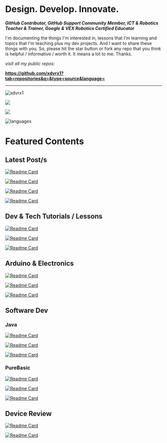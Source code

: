 # Design. Develop. Innovate.
***GitHub Contributor, GitHub Support Community Member, ICT & Robotics Teacher & Trainer, Google & VEX Robotics Certified Educator*** 

I'm documenting the things I'm interested in,
lessons that I'm learning and topics that I'm teaching
plus my dev projects.
And I want to share these things with you.
So, please hit the star button or fork any repo 
that you think is helpful / informative / 
worth it. It means a lot to me. Thanks.

*visit all my public repos:*

**<https://github.com/xdvrx1?tab=repositories&q=&type=source&language=>**

***
<p align="left"> 
  <img src="https://komarev.com/ghpvc/?username=xdvrx1&label=PROFILE+VIEWS" alt="xdvrx1" /> 
</p>

<p align="left">	  
 <a href="https://xdvrx1.github.io/"><img src="https://hits.seeyoufarm.com/api/count/incr/badge.svg?url=https%3A%2F%2Fxdvrx1.github.io&count_bg=%2379C83D&title_bg=%23555555&icon=&icon_color=%23E7E7E7&title=HOME+PAGE+VIEWS&edge_flat=false"/></a>
</p>	

<p align="left"> <img src="https://github-readme-stats.vercel.app/api?username=xdvrx1&theme=tokyonight&show_icons=true&hide_border=true&count_private=true&include_all_commits=true" /> </p>

![languages](https://github-readme-stats.vercel.app/api/top-langs/?username=xdvrx1&hide=scss&layout=compact&theme=tokyonight)

# Featured Contents
## Latest Post/s

[![Readme Card](https://github-readme-stats.vercel.app/api/pin/?username=xdvrx1&repo=w3css-intro&theme=tokyonight)](https://github.com/xdvrx1/w3css-intro)

[![Readme Card](https://github-readme-stats.vercel.app/api/pin/?username=xdvrx1&repo=ping-bandwidth-internet-speed&theme=tokyonight)](https://github.com/xdvrx1/ping-bandwidth-internet-speed)

[![Readme Card](https://github-readme-stats.vercel.app/api/pin/?username=xdvrx1&repo=resolution-and-screen-size&theme=tokyonight)](https://github.com/xdvrx1/resolution-and-screen-size)

[![Readme Card](https://github-readme-stats.vercel.app/api/pin/?username=xdvrx1&repo=gaming-and-productivity-specs&theme=tokyonight)](https://github.com/xdvrx1/gaming-and-productivity-specs)

## Dev & Tech Tutorials / Lessons
[![Readme Card](https://github-readme-stats.vercel.app/api/pin/?username=xdvrx1&repo=programming-core-concepts&theme=tokyonight)](https://github.com/xdvrx1/programming-core-concepts)

[![Readme Card](https://github-readme-stats.vercel.app/api/pin/?username=xdvrx1&repo=github-pages-tutorial&theme=tokyonight)](https://github.com/xdvrx1/github-pages-tutorial)

[![Readme Card](https://github-readme-stats.vercel.app/api/pin/?username=xdvrx1&repo=hacking-the-github-stats&theme=tokyonight)](https://github.com/xdvrx1/hacking-the-github-stats)

## Arduino & Electronics
[![Readme Card](https://github-readme-stats.vercel.app/api/pin/?username=xdvrx1&repo=basic-electronics&theme=tokyonight)](https://github.com/xdvrx1/basic-electronics)

[![Readme Card](https://github-readme-stats.vercel.app/api/pin/?username=xdvrx1&repo=blinking-led-arduino&theme=tokyonight)](https://github.com/xdvrx1/blinking-led-arduino)

[![Readme Card](https://github-readme-stats.vercel.app/api/pin/?username=xdvrx1&repo=single-display-arduino-project&theme=tokyonight)](https://github.com/xdvrx1/single-display-arduino-project)

## Software Dev
### Java
[![Readme Card](https://github-readme-stats.vercel.app/api/pin/?username=xdvrx1&repo=java&theme=tokyonight)](https://github.com/xdvrx1/java)

[![Readme Card](https://github-readme-stats.vercel.app/api/pin/?username=xdvrx1&repo=lightweight-web-server&theme=tokyonight)](https://github.com/xdvrx1/lightweight-web-server)

[![Readme Card](https://github-readme-stats.vercel.app/api/pin/?username=xkcph2017&repo=FlappyBird&theme=tokyonight)](https://github.com/xkcph2017/FlappyBird)

### PureBasic
[![Readme Card](https://github-readme-stats.vercel.app/api/pin/?username=xdvrx1&repo=PureBasic-2D-Game&theme=tokyonight)](https://github.com/xdvrx1/PureBasic-2D-Game)

[![Readme Card](https://github-readme-stats.vercel.app/api/pin/?username=xdvrx1&repo=PureBasic-FileExplorer&theme=tokyonight)](https://github.com/xdvrx1/PureBasic-FileExplorer)

[![Readme Card](https://github-readme-stats.vercel.app/api/pin/?username=xdvrx1&repo=PureBasic-Scrabble&theme=tokyonight)](https://github.com/xdvrx1/PureBasic-Scrabble)

## Device Review
[![Readme Card](https://github-readme-stats.vercel.app/api/pin/?username=xdvrx1&repo=imac-review&theme=tokyonight)](https://github.com/xdvrx1/imac-review)

[![Readme Card](https://github-readme-stats.vercel.app/api/pin/?username=xdvrx1&repo=display-resolution-review&theme=tokyonight)](https://github.com/xdvrx1/display-resolution-review)

<!--
**xdvrx1/xdvrx1** is a ✨ _special_ ✨ repository because its `README.md` (this file) appears on your GitHub profile.

Here are some ideas to get you started:

- 🔭 I’m currently working on ...
- 🌱 I’m currently learning ...
- 👯 I’m looking to collaborate on ...
- 🤔 I’m looking for help with ...
- 💬 Ask me about ...
- 📫 How to reach me: ...
- 😄 Pronouns: ...
- ⚡ Fun fact: ...
-
-->
